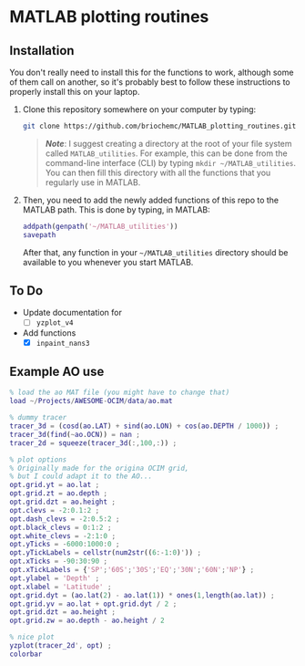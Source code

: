 # MATLAB plotting routines

## Installation

You don't really need to install this for the functions to work, although some of them call on another, so it's probably best to follow these instructions to properly install this on your laptop.

1. Clone this repository somewhere on your computer by typing:

    ```bash
    git clone https://github.com/briochemc/MATLAB_plotting_routines.git
    ```

    > ***Note***: I suggest creating a directory at the root of your file system called `MATLAB_utilities`.
    > For example, this can be done from the command-line interface (CLI) by typing `mkdir ~/MATLAB_utilities`.
    > You can then fill this directory with all the functions that you regularly use in MATLAB.


1. Then, you need to add the newly added functions of this repo to the MATLAB path.
    This is done by typing, in MATLAB:

    ```matlab
    addpath(genpath('~/MATLAB_utilities'))
    savepath
    ```

    After that, any function in your `~/MATLAB_utilities` directory should be available to you whenever you start MATLAB.

## To Do

- Update documentation for
  - [ ] `yzplot_v4`
- Add functions
  - [x] `inpaint_nans3`

## Example AO use

```matlab
% load the ao MAT file (you might have to change that)
load ~/Projects/AWESOME-OCIM/data/ao.mat

% dummy tracer
tracer_3d = (cosd(ao.LAT) + sind(ao.LON) + cos(ao.DEPTH / 1000)) ;
tracer_3d(find(~ao.OCN)) = nan ;
tracer_2d = squeeze(tracer_3d(:,100,:)) ;

% plot options
% Originally made for the origina OCIM grid,
% but I could adapt it to the AO...
opt.grid.yt = ao.lat ;
opt.grid.zt = ao.depth ;
opt.grid.dzt = ao.height ;
opt.clevs = -2:0.1:2 ;
opt.dash_clevs = -2:0.5:2 ;
opt.black_clevs = 0:1:2 ;
opt.white_clevs = -2:1:0 ;
opt.yTicks = -6000:1000:0 ;
opt.yTickLabels = cellstr(num2str((6:-1:0)')) ;
opt.xTicks = -90:30:90 ;
opt.xTickLabels = {'SP';'60S';'30S';'EQ';'30N';'60N';'NP'} ;
opt.ylabel = 'Depth' ;
opt.xlabel = 'Latitude' ;
opt.grid.dyt = (ao.lat(2) - ao.lat(1)) * ones(1,length(ao.lat)) ;
opt.grid.yv = ao.lat + opt.grid.dyt / 2 ;
opt.grid.dzt = ao.height ;
opt.grid.zw = ao.depth - ao.height / 2

% nice plot
yzplot(tracer_2d', opt) ;
colorbar
```
